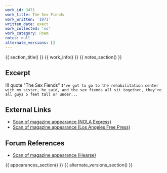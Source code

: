 ```yaml
---
work_id: 3471
work_title: The Sex Fiends
work_written: '1971'
written_date: exact
work_collected: 'no'
work_category: Poem
notes: null
alternate_versions: []
---
```


{{ section_title() }}
{{ work_info() }}
{{ notes_section() }}
## Excerpt
!!! quote "The Sex Fiends"
    ```
    I've got to go to the rehabilitation center
    with my sister, he said,
    and the sex fiends all sit together,
    they're all guys 5 feet tall or under...
    ```

## External Links
- [Scan of magazine appearance (NOLA Express)](https://www.jstor.org/action/doBasicSearch?Query=%22nola+express%22)
- [Scan of magazine appearance (Los Angeles Free Press)](https://www.jstor.org/action/doBasicSearch?Query=pt%3A%28%22Los+Angeles+Free+Press%22%29)

## Forum References
- [Scan of magazine appearance (Hearse)](https://bukowskiforum.com/threads/hearse-17.11313/)

{{ appearances_section() }}
{{ alternate_versions_section() }}